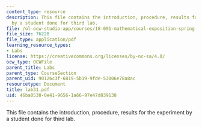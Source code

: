 ```yaml
---
content_type: resource
description: This file contains the introduction, procedure, results for the experiment
  by a student done for third lab.
file: /ol-ocw-studio-app/courses/18-091-mathematical-exposition-spring-2005/46ba05300e4196561a6697e47d839138_lab31.pdf
file_size: 76228
file_type: application/pdf
learning_resource_types:
- Labs
license: https://creativecommons.org/licenses/by-nc-sa/4.0/
ocw_type: OCWFile
parent_title: Labs
parent_type: CourseSection
parent_uid: 90126c3f-6819-5b19-9fde-53006e78a8ac
resourcetype: Document
title: lab31.pdf
uid: 46ba0530-0e41-9656-1a66-97e47d839138
---
```

This file contains the introduction, procedure, results for the experiment by a student done for third lab.